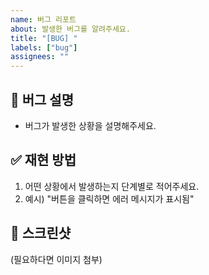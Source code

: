 ```yaml
---
name: 버그 리포트
about: 발생한 버그를 알려주세요.
title: "[BUG] "
labels: ["bug"]
assignees: ""
---
```


## 🐛 버그 설명
- 버그가 발생한 상황을 설명해주세요.

## ✅ 재현 방법
1. 어떤 상황에서 발생하는지 단계별로 적어주세요.
2. 예시) "버튼을 클릭하면 에러 메시지가 표시됨"

## 📸 스크린샷
(필요하다면 이미지 첨부)
